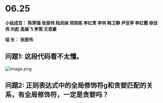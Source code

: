 # **06.25**

**小组成员： 陈荣强 张朋伟 陆凤妹  郑则栋 李红贵 李林 韩卫静 尹亚亭 李红霞  徐佳伟  刘彪  高展飞 李策  文君豪**

**组       长： 张朋伟**

## 问题1: 这段代码看不太懂。
![image.png](https://upload-images.jianshu.io/upload_images/2845301-15ce0512765d711b.png?imageMogr2/auto-orient/strip%7CimageView2/2/w/1240)


## 问题2: 正则表达式中的全局修饰符g和贪婪匹配的关系，有全局修饰符，一定是贪婪吗？  
